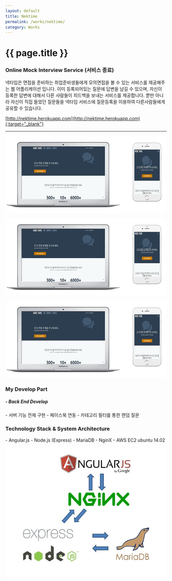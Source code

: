 ```yaml
---
layout: default
title: Nektime
permalink: /works/nektime/
category: Works
---
```


# {{ page.title }}

### Online Mock Interview Service (서비스 종료)

넥타임은 면접을 준비하는 취업준비생들에게 모의면접을 볼 수 있는 서비스를 제공해주는 웹 어플리케이션 입니다.
이미 등록되어있는 질문에 답변을 남길 수 있으며, 자신이 등록한 답변에 대해서 다른 사람들이 피드백을 보내는 서비스를 제공합니다. 뿐만 아니라 자신이 직접 들었던 질문들을 넥타임 서비스에 질문등록을 이용하여 다른사람들에게 공유할 수 있습니다.

[http://nektime.herokuapp.com](http://nektime.herokuapp.com){:target="_blank"}

---
<p align="center"><img src="../img/nektime1.JPG" alt="Nektime" class="img-responsive"/></p>
<p align="center"><img src="../img/nektime1.JPG" alt="Nektime" class="img-responsive"/></p>
<p align="center"><img src="../img/nektime1.JPG" alt="Nektime" class="img-responsive"/></p>

<h3 class="section">My Develop Part</h3>
<h5> - Back End Develop</h5>
- 서버 기능 전체 구현
- 페이스북 연동
- 카테고리 필터를 통한 랜덤 질문

<h3 class="section">Technology Stack & System Architecture</h3>
- Angular.js
- Node.js (Express)
- MariaDB
- NginX
- AWS EC2 ubuntu 14.02

<p align="center"><img src="../img/nektime_a.JPG" alt="Nektime" class="img-responsive"/></p>